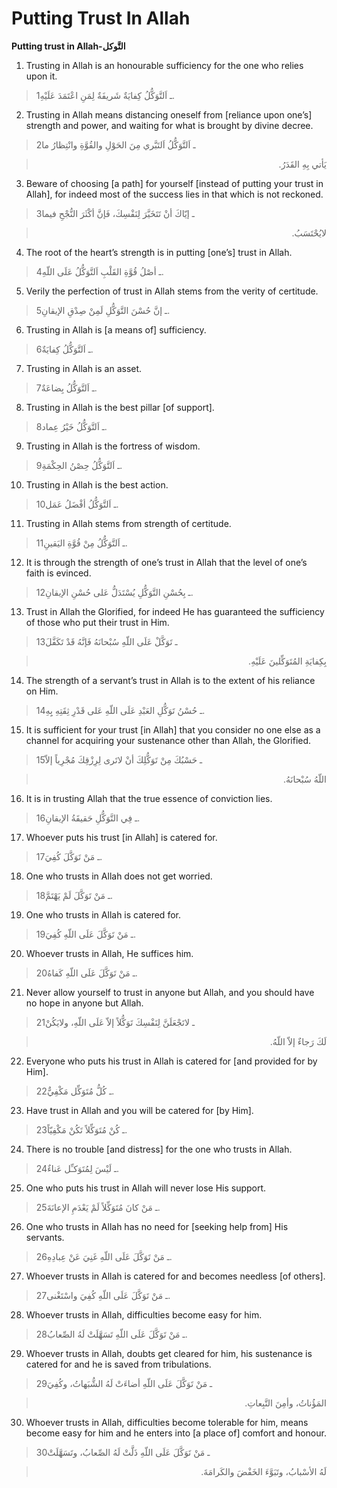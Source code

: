 Putting Trust In Allah
======================

**Putting trust in Allah-التَّوكل**

1. Trusting in Allah is an honourable sufficiency for the one who relies
upon it.

> 1ـ اَلتَّوَكُّلُ كِفايَةٌ شَريفَةٌ لِمَنِ اعْتَمَدَ عَلَيْهِ.

2. Trusting in Allah means distancing oneself from [reliance upon one’s]
strength and power, and waiting for what is brought by divine decree.

> 2ـ اَلتَّوَكُّلُ اَلتَبَّري مِنَ الحَوْلِ والقُوَّةِ وانْتِظارُ ما
<blockquote dir="rtl">
  <p>
يَأتي بِهِ القَدَرُ.
  </p>
</blockquote>

3. Beware of choosing [a path] for yourself [instead of putting your
trust in Allah], for indeed most of the success lies in that which is
not reckoned.

> 3ـ إيّاكَ أنْ تَتَخَيَّرَ لِنَفْسِكَ، فَإنَّ أكْثَرَ النُّجْحِ فيما
<blockquote dir="rtl">
  <p>
لايُحْتَسَبُ.
  </p>
</blockquote>

4. The root of the heart’s strength is in putting [one’s] trust in
Allah.

> 4ـ أصْلُ قُوَّةِ القَلْبِ اَلتَّوَكُّلُ عَلَى اللّهِ.

5. Verily the perfection of trust in Allah stems from the verity of
certitude.

> 5ـ إنَّ حُسْنَ التَّوَكُّلِ لَمِنْ صِدْقِ الإيقانِ.

6. Trusting in Allah is [a means of] sufficiency.

> 6ـ اَلتَّوَكُّلُ كِفايَةٌ.

7. Trusting in Allah is an asset.

> 7ـ اَلتَّوَكُّلُ بِضاعَةٌ.

8. Trusting in Allah is the best pillar [of support].

> 8ـ اَلتَّوَكُّلُ خَيْرُ عِماد.

9. Trusting in Allah is the fortress of wisdom.

> 9ـ اَلتَّوَكُّلُ حِصْنُ الحِكْمَةِ.

10. Trusting in Allah is the best action.

> 10ـ اَلتَّوَكُّلُ أفْضَلُ عَمَل.

11. Trusting in Allah stems from strength of certitude.

> 11ـ اَلتَّوَكُّلُ مِنْ قُوَّةِ اليَقينِ.

12. It is through the strength of one’s trust in Allah that the level of
one’s faith is evinced.

> 12ـ بِحُسْنِ التَّوَكُّلِ يُسْتَدَلُّ عَلى حُسْنِ الإيقانِ.

13. Trust in Allah the Glorified, for indeed He has guaranteed the
sufficiency of those who put their trust in Him.

> 13ـ تَوَكَّلْ عَلَى اللّهِ سُبْحانَهُ فَإنَّهُ قَدْ تَكَفَّلَ
<blockquote dir="rtl">
  <p>
بِكِفايَةِ المُتَوَكِّلينَ عَلَيْهِ.
  </p>
</blockquote>

14. The strength of a servant’s trust in Allah is to the extent of his
reliance on Him.

> 14ـ حُسْنُ تَوَكُّلِ العَبْدِ عَلَى اللّهِ عَلى قَدْرِ ثِقَتِهِ بِِهِ.

15. It is sufficient for your trust [in Allah] that you consider no one
else as a channel for acquiring your sustenance other than Allah, the
Glorified.

> 15ـ حَسْبُكَ مِنْ تَوَكُّلِكَ أنْ لاتَرى لِرِزْقِكَ مُجْرِياً إلاّ
<blockquote dir="rtl">
  <p>
اللّهُ سُبْحانَهُ.
  </p>
</blockquote>

16. It is in trusting Allah that the true essence of conviction lies.

> 16ـ فِي التَّوَكُّلِ حَقيقَةُ الإيقانِ.

17. Whoever puts his trust [in Allah] is catered for.

> 17ـ مَنْ تَوَكَّلَ كُفِيَ.

18. One who trusts in Allah does not get worried.

> 18ـ مَنْ تَوَكَّلَ لَمْ يَهْتَمَّ.

19. One who trusts in Allah is catered for.

> 19ـ مَنْ تَوَكَّلَ عَلَى اللّهِ كُفِيَ.

20. Whoever trusts in Allah, He suffices him.

> 20ـ مَنْ تَوَكَّلَ عَلَى اللّهِ كَفاهُ.

21. Never allow yourself to trust in anyone but Allah, and you should
have no hope in anyone but Allah.

> 21ـ لاتَجْعَلَنَّ لِنَفْسِكَ تَوَكُّلاً إلاّ عَلَى اللّهِ، ولايَكُنْ
<blockquote dir="rtl">
  <p>
لَكَ رَجاءٌ إلاّ اللّهُ.
  </p>
</blockquote>

22. Everyone who puts his trust in Allah is catered for [and provided
for by Him].

> 22ـ كُلُّ مُتَوَكِّل مَكْفِيٌّ.

23. Have trust in Allah and you will be catered for [by Him].

> 23ـ كُنْ مُتَوَكِّلاً تَكُنْ مَكْفِيّاً.

24. There is no trouble [and distress] for the one who trusts in Allah.

> 24ـ لَيْسَ لِمُتَوَكـِّل عَناءٌ.

25. One who puts his trust in Allah will never lose His support.

> 25ـ مَنْ كانَ مُتَوَكِّلاً لَمْ يَعْدَمِ الإعانَةَ.

26. One who trusts in Allah has no need for [seeking help from] His
servants.

> 26ـ مَنْ تَوَكَّلَ عَلَى اللّهِ غَنِيَ عَنْ عِبادِهِ.

27. Whoever trusts in Allah is catered for and becomes needless [of
others].

> 27ـ مَنْ تَوَكَّلَ عَلَى اللّهِ كُفِيَ واسْتَغْنى.

28. Whoever trusts in Allah, difficulties become easy for him.

> 28ـ مَنْ تَوَكَّلَ عَلَى اللّهِ تَسَهَّلَتْ لَهُ الصِّعابُ.

29. Whoever trusts in Allah, doubts get cleared for him, his sustenance
is catered for and he is saved from tribulations.

> 29ـ مَنْ تَوَكَّلَ عَلَى اللّهِ أضاءَتْ لَهُ الشُّبَهاتُ، وكُفِيَ
<blockquote dir="rtl">
  <p>
المَؤُناتُ، وأمِنَ التَّبِعاتِ.
  </p>
</blockquote>

30. Whoever trusts in Allah, difficulties become tolerable for him,
means become easy for him and he enters into [a place of] comfort and
honour.

> 30ـ مَنْ تَوَكَّلَ عَلَى اللّهِ ذَلَّتْ لَهُ الصِّعابُ، وتَسَهَّلَتْ
<blockquote dir="rtl">
  <p>
لَهُ الأسْبابُ، وتَبَوَّءَ الخَفْضَ والكَرامَةَ.
  </p>
</blockquote>


